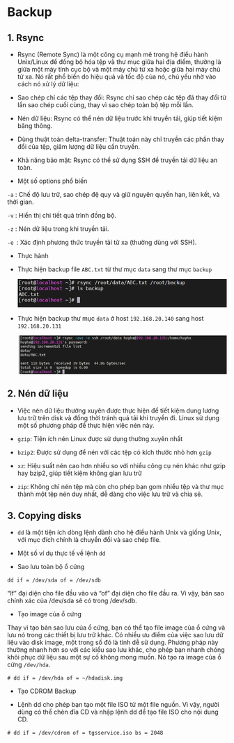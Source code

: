 # Backup 

## 1. Rsync

- Rsync (Remote Sync) là một công cụ mạnh mẽ trong hệ điều hành Unix/Linux để đồng bộ hóa tệp và thư mục giữa hai địa điểm, thường là giữa một máy tính cục bộ và một máy chủ từ xa hoặc giữa hai máy chủ từ xa. Nó rất phổ biến do hiệu quả và tốc độ của nó, chủ yếu nhờ vào cách nó xử lý dữ liệu:

 + Sao chép chỉ các tệp thay đổi: Rsync chỉ sao chép các tệp đã thay đổi từ lần sao chép cuối cùng, thay vì sao chép toàn bộ tệp mỗi lần.
  
 + Nén dữ liệu: Rsync có thể nén dữ liệu trước khi truyền tải, giúp tiết kiệm băng thông.
  
 + Dùng thuật toán delta-transfer: Thuật toán này chỉ truyền các phần thay đổi của tệp, giảm lượng dữ liệu cần truyền.
  
 + Khả năng bảo mật: Rsync có thể sử dụng SSH để truyền tải dữ liệu an toàn. 

- Một số options phổ biến 

 `-a` : Chế độ lưu trữ, sao chép đệ quy và giữ nguyên quyền hạn, liên kết, và thời gian.

 `-v` : Hiển thị chi tiết quá trình đồng bộ.

 `-z` : Nén dữ liệu trong khi truyền tải.

 `-e `: Xác định phương thức truyền tải từ xa (thường dùng với SSH). 

- Thực hành 

 + Thực hiện backup file `ABC.txt` từ thư mục `data` sang thư mục `backup` 

   ![alt text](../Images/backup.png) 

 + Thực hiện backup thư mục `data` ở host `192.168.20.140` sang host `192.168.20.131`
    
   ![alt text](../Images/backup1.png) 

## 2. Nén dữ liệu 

- Việc nén dữ liệu thường xuyên được thực hiện để tiết kiệm dung lương lưu trữ trên disk và đồng thời tránh quá tải khi truyền đi. Linux sử dụng một số phương pháp để thực hiện việc nén này.

 + `gzip`: Tiện ích nén Linux được sử dụng thường xuyên nhất

 + `bzip2`: Được sử dụng để nén với các tệp có kích thước nhỏ hơn `gzip` 

 + `xz`: Hiệu suất nén cao hơn nhiều so với nhiều công cụ nén khác như gzip hay bzip2, giúp tiết kiệm không gian lưu trữ 

 + `zip`: Không chỉ nén tệp mà còn cho phép bạn gom nhiều tệp và thư mục thành một tệp nén duy nhất, dễ dàng cho việc lưu trữ và chia sẻ. 

## 3. Copying disks
- `dd` là một tiện ích dòng lệnh dành cho hệ điều hành Unix và giống Unix, với mục đích chính là chuyển đổi và sao chép file.

- Một số ví dụ thực tế về lệnh `dd`

 + Sao lưu toàn bộ ổ cứng

 ```
 dd if = /dev/sda of = /dev/sdb
 ```

   “If” đại diện cho file đầu vào và “of” đại diện cho file đầu ra. Vì vậy, bản sao chính xác của /dev/sda sẽ có trong /dev/sdb.   

- Tạo image của ổ cứng

 Thay vì tạo bản sao lưu của ổ cứng, bạn có thể tạo file image của ổ cứng và lưu nó trong các thiết bị lưu trữ khác. Có nhiều ưu điểm của việc sao lưu dữ liệu vào disk image, một trong số đó là tính dễ sử dụng. Phương pháp này thường nhanh hơn so với các kiểu sao lưu khác, cho phép bạn nhanh chóng khôi phục dữ liệu sau một sự cố không mong muốn. Nó tạo ra image của ổ cứng `/dev/hda`. 

 ```
 # dd if = /dev/hda of = ~/hdadisk.img
 ```

- Tạo CDROM Backup

 + Lệnh dd cho phép bạn tạo một file ISO từ một file nguồn. Vì vậy, người dùng có thể chèn đĩa CD và nhập lệnh dd để tạo file ISO cho nội dung CD.

  ```
  # dd if = /dev/cdrom of = tgsservice.iso bs = 2048
  ```
    

     

